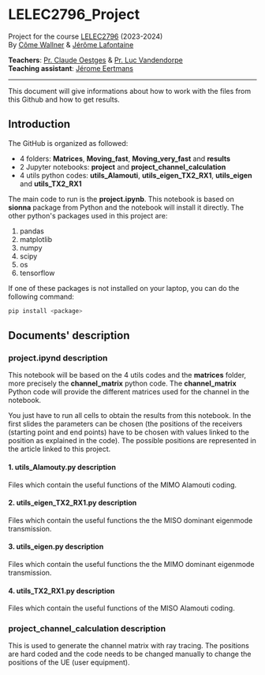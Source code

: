 # LELEC2796_Project
Project for the course [LELEC2796](https://uclouvain.be/en-cours-2023-lelec2796) (2023-2024) <br>
By [Côme Wallner](https://github.com/elCarac) & [Jérôme Lafontaine](https://github.com/JeromeLafontaine)

**Teachers**: [Pr. Claude Oestges](https://en.wikipedia.org/wiki/Claude_Oestges) & [Pr. Luc Vandendorpe](https://uclouvain.be/fr/repertoires/luc.vandendorpe) <br>
**Teaching assistant**: [Jérome Eertmans](https://github.com/jeertmans)

---
This document will give informations about how to work with the files from this Github and how to get results.


## Introduction
The GitHub is organized as followed:
- 4 folders: **Matrices**, **Moving_fast**, **Moving_very_fast** and **results**
- 2 Jupyter notebooks: **project** and **project_channel_calculation** 
- 4 utils python codes: **utils_Alamouti**, **utils_eigen_TX2_RX1**, **utils_eigen** and **utils_TX2_RX1**


The main code to run is the **project.ipynb**. This notebook is based on **sionna** package from Python and the notebook will install it directly. The other python's packages used in this project are:


1. pandas
2. matplotlib
3. numpy
4. scipy
5. os
6. tensorflow

If one of these packages is not installed on your laptop, you can do the following command:

```bash
pip install <package>
```

## Documents' description
### project.ipynd description
This notebook will be based on the 4 utils codes and the **matrices** folder, more precisely the **channel_matrix** python code. The **channel_matrix** Python code will provide the different matrices used for the channel in the notebook. 

You just have to run all cells to obtain the results from this notebook. In the first slides the parameters can be chosen (the positions of the receivers (starting point and end points) have to be chosen with values linked to the position as explained in the code). The possible positions are represented in the article linked to this project.
#### 1. utils_Alamouty.py description
Files which contain the useful functions of the MIMO Alamouti coding.

#### 2. utils_eigen_TX2_RX1.py description
Files which contain the useful functions the the MISO dominant eigenmode transmission.


#### 3. utils_eigen.py description
Files which contain the useful functions the the MIMO dominant eigenmode transmission.

#### 4. utils_TX2_RX1.py description
Files which contain the useful functions of the MISO Alamouti coding.

### project_channel_calculation description
This is used to generate the channel matrix with ray tracing. The positions are hard coded and the code needs to be changed manually to change the positions of the UE (user equipment). 


